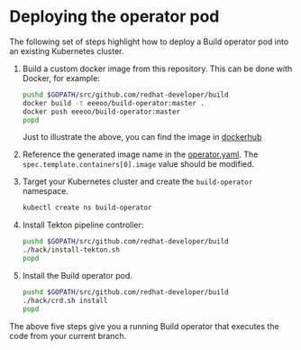 # Deploying the operator pod

The following set of steps highlight how to deploy a Build operator pod into an existing Kubernetes cluster.

1. Build a custom docker image from this repository. This can be done with Docker, for example:

   ```sh
   pushd $GOPATH/src/github.com/redhat-developer/build
   docker build -t eeeoo/build-operator:master .
   docker push eeeoo/build-operator:master
   popd
   ```
   Just to illustrate the above, you can find the image in [dockerhub](https://hub.docker.com/repository/docker/eeeoo/build-operator)

2. Reference the generated image name in the [operator.yaml](../../deploy/operator.yaml). The `spec.template.containers[0].image` value should be modified.

3. Target your Kubernetes cluster and create the `build-operator` namespace.

    ```sh
    kubectl create ns build-operator
    ```

4. Install Tekton pipeline controller:

    ```sh
    pushd $GOPATH/src/github.com/redhat-developer/build
    ./hack/install-tekton.sh
    popd
    ```

5. Install the Build operator pod.

    ```sh
    pushd $GOPATH/src/github.com/redhat-developer/build
    ./hack/crd.sh install
    popd
    ```

The above five steps give you a running Build operator that executes the code from your current branch.

